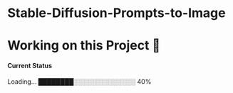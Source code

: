 # Stable-Diffusion-Prompts-to-Image


# Working on this Project 🚧

#### Current Status

Loading...
████████░░░░░░░░░░░░░░ 40%
